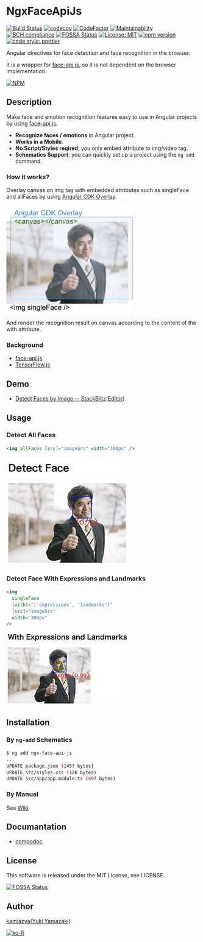 # NgxFaceApiJs

[![Build Status](https://travis-ci.com/kamiazya/ngx-face-api-js.svg?branch=master)](https://travis-ci.com/kamiazya/ngx-face-api-js) [![codecov](https://codecov.io/gh/kamiazya/ngx-face-api-js/branch/master/graph/badge.svg)](https://codecov.io/gh/kamiazya/ngx-face-api-js) [![CodeFactor](https://www.codefactor.io/repository/github/kamiazya/ngx-face-api-js/badge)](https://www.codefactor.io/repository/github/kamiazya/ngx-face-api-js) [![Maintainability](https://api.codeclimate.com/v1/badges/92a5ffa6ed3f4ab11869/maintainability)](https://codeclimate.com/github/kamiazya/ngx-face-api-js/maintainability) [![BCH compliance](https://bettercodehub.com/edge/badge/kamiazya/ngx-face-api-js?branch=master)](https://bettercodehub.com/) [![FOSSA Status](https://app.fossa.io/api/projects/git%2Bgithub.com%2Fkamiazya%2Fngx-face-api-js.svg?type=shield)](https://app.fossa.io/projects/git%2Bgithub.com%2Fkamiazya%2Fngx-face-api-js?ref=badge_shield) [![License: MIT](https://img.shields.io/badge/License-MIT-yellow.svg)](https://opensource.org/licenses/MIT) [![npm version](https://badge.fury.io/js/ngx-face-api-js.svg)](https://badge.fury.io/js/ngx-face-api-js) [![code style: prettier](https://img.shields.io/badge/code_style-prettier-ff69b4.svg)](https://github.com/prettier/prettier)

Angular directives for face detection and face recognition in the browser.

It is a wrapper for [face-api.js](https://github.com/justadudewhohacks/face-api.js), so it is not dependent on the browser implementation.

[![NPM](https://nodei.co/npm/ngx-face-api-js.png)](https://nodei.co/npm/ngx-face-api-js/)

## Description

Make face and emotion recognition features easy to use in Angular projects by using [face-api.js](https://github.com/justadudewhohacks/face-api.js).

- **Recognize faces / emotions** in Angular project.
- **Works in a Mobile**.
- **No Script/Styles reqired**, you only embed attribute to img/video tag.
- **Schematics Support**, you can quickly set up a project using the `ng add` command.

### How it works?

Overlay canvas on img tag with embedded attributes such as singleFace and allFaces by using [Angular CDK Overlay](https://material.angular.io/cdk/overlay/overview).

![How it works](./media/how-it-works.png)

And render the recognition result on canvas according to the content of the with attribute.

### Background

- [face-api.js](https://github.com/justadudewhohacks/face-api.js)
- [TensorFlow.js](https://github.com/tensorflow/tfjs-core)

## Demo

- [Detect Faces by Image -- StackBlitz](https://ngx-face-api-js-demo.stackblitz.io)([Editor](https://stackblitz.com/edit/ngx-face-api-js-demo?embed=1&file=src/app/app.component.html))

## Usage

### Detect All Faces

```html
<img allFaces [src]="imageSrc" width="300px" />
```

![Detect faces](./media/ngx-face-api-js-demo-detect-faces.png)

### Detect Face With Expressions and Landmarks

```html
<img
  singleFace
  [with]="['expressions', 'landmarks']"
  [src]="imageSrc"
  width="300px"
/>
```

![Detected Face With Expressions and Landmarks](./media/ngx-face-api-js-demo-with-expressions-and-landmarks.png)

## Installation

### By `ng-add` Schematics

```bash
$ ng add ngx-face-api-js
...
UPDATE package.json (1457 bytes)
UPDATE src/styles.css (126 bytes)
UPDATE src/app/app.module.ts (497 bytes)
```

### By Manual

See [Wiki](https://github.com/kamiazya/ngx-face-api-js/wiki/Manual-Installation).

## Documantation

- [compodoc](https://kamiazya.github.io/ngx-face-api-js/)

## License

This software is released under the MIT License, see LICENSE.

[![FOSSA Status](https://app.fossa.io/api/projects/git%2Bgithub.com%2Fkamiazya%2Fngx-face-api-js.svg?type=large)](https://app.fossa.io/projects/git%2Bgithub.com%2Fkamiazya%2Fngx-face-api-js?ref=badge_large)

## Author

[kamiazya(Yuki Yamazaki)](https://github.com/kamiazya)

[![ko-fi](https://www.ko-fi.com/img/githubbutton_sm.svg)](https://ko-fi.com/W7W5VDNO)
